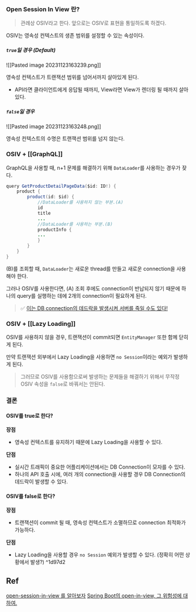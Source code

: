 ### Open Session In View 란?

> 관례상 OSIV라고 한다. 앞으로는 OSIV로 표현을 통일하도록 하겠다.


OSIV는 영속성 컨텍스트의 생존 범위를 설정할 수 있는 속성이다.

##### `true`일 경우 (Default)

![[Pasted image 20231123163239.png]]

영속성 컨텍스트가 트랜잭션 범위를 넘어서까지 살아있게 된다.
- API라면 클라이언트에게 응답될 때까지, View라면 View가 렌더링 될 때까지 살아있다.

##### `false`일 경우

![[Pasted image 20231123163248.png]]

영속성 컨텍스트의 수명은 트랜잭션 범위를 넘지 않는다.


### OSIV + [[GraphQL]]

GraphQL을 사용할 때, n+1 문제를 해결하기 위해 `DataLoader`를 사용하는 경우가 잦다.

``` java
query GetProductDetailPageData($id: ID!) {  
	product {  
		product(id: $id) {  
			//DataLoader를 사용하지 않는 부분.(A)  
			id  
			title  
			...  
			//DataLoader를 사용하는 부분.(B)  
			productInfo {  
			...  
			}  
		}  
	}  
}
```

(B)를 조회할 때, `DataLoader`는 새로운 thread를 만들고 새로운 connection을 사용해야 한다.

그러나 OSIV를 사용한다면, (A) 조회 후에도 connection이 반납되지 않기 때문에
하나의 query를 실행하는 데에 2개의 connection이 필요하게 된다.

> ✅ [이는 DB connection의 데드락을 발생시켜 서버를 죽일 수도 있다!](https://github.com/brettwooldridge/HikariCP/wiki/About-Pool-Sizing)


### OSIV + [[Lazy Loading]]

OSIV를 사용하지 않을 경우, 트랜잭션이 commit되면 `EntityManager` 또한 함께 닫히게 된다.

만약 트랜잭션 외부에서 Lazy Loading을 사용하면 `no Session`이라는 예외가 발생하게 된다.

> 그러므로 OSIV를 사용함으로써 발생하는 문제들을 해결하기 위해서 
> 무작정 OSIV 속성을 `false`로 바꿔서는 안된다.


### 결론

#### OSIV를 true로 한다?

**장점**
- 영속성 컨텍스트를 유지하기 때문에 Lazy Loading을 사용할 수 있다.

**단점**
- 실시간 트래픽이 중요한 어플리케이션에서는 DB Connection이 모자를 수 있다.
- 하나의 API 호출 시에, 여러 개의 connection을 사용할 경우 DB Connection의 데드락이 발생할 수 있다.

#### OSIV를 false로 한다?

**장점**
- 트랜잭션이 commit 될 때, 영속성 컨텍스트가 소멸하므로 connection 최적화가 가능하다.

**단점**
- Lazy Loading을 사용할 경우 `no Session` 예외가 발생할 수 있다. (정확히 어떤 상황에서 발생?) ^1d97d2


## Ref
[open-session-in-view 를 알아보자](https://gracelove91.tistory.com/100)
[Spring Boot의 open-in-view, 그 위험성에 대하여.](https://medium.com/frientrip/spring-boot%EC%9D%98-open-in-view-%EA%B7%B8-%EC%9C%84%ED%97%98%EC%84%B1%EC%97%90-%EB%8C%80%ED%95%98%EC%97%AC-83483a03e5dc)
